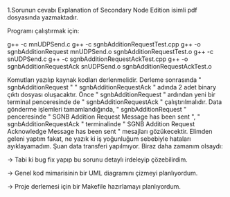 1.Sorunun cevabı Explanation of Secondary Node Edition isimli pdf dosyasında yazmaktadır.

Programı çalıştırmak için:

g++ -c mnUDPSend.c
g++ -c sgnbAdditionRequestTest.cpp
g++ -o sgnbAdditionRequest mnUDPSend.o sgnbAdditionRequestTest.o
g++ -c snUDPSend.c
g++ -c sgnbAdditionRequestAckTest.cpp
g++ -o sgnbAdditionRequestAck snUDPSend.o sgnbAdditionRequestAckTest.o

Komutları yazılıp kaynak kodları derlenmelidir.
Derleme sonrasında " sgnbAdditionRequest " " sgnbAdditionRequestAck " adında 2 adet binary çıktı dosyası oluşacaktır.
Önce " sgnbAdditionRequest " ardından yeni bir terminal penceresinde de " sgnbAdditionRequestAck " çalıştırılmalıdır.
Data gönderme işlemleri tamamlandığında, " sgnbAdditionRequest " penceresinde " SGNB Addition Request Message has been sent ", 
" sgnbAdditionRequestAck " terminalinde " SGNB Addition Request Acknowledge Message has been sent " mesajları gözükecektir.
Elimden geleni yaptım fakat, ne yazık ki iş yoğunluğum sebebiyle hataları ayıklayamadım. Şuan data transferi yapılmıyor.
Biraz daha zamanım olsaydı:

-> Tabi ki bug fix yapıp bu sorunu detaylı irdeleyip çözebilirdim.

-> Genel kod mimarisinin bir UML diagramını çizmeyi planlıyordum.

-> Proje derlemesi için bir Makefile hazırlamayı planlıyordum.
